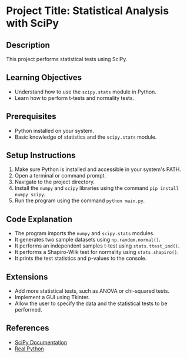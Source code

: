 # Project Title: Statistical Analysis with SciPy

## Description
This project performs statistical tests using SciPy.

## Learning Objectives
- Understand how to use the `scipy.stats` module in Python.
- Learn how to perform t-tests and normality tests.

## Prerequisites
- Python installed on your system.
- Basic knowledge of statistics and the `scipy.stats` module.

## Setup Instructions
1.  Make sure Python is installed and accessible in your system's PATH.
2.  Open a terminal or command prompt.
3.  Navigate to the project directory.
4.  Install the `numpy` and `scipy` libraries using the command `pip install numpy scipy`.
5.  Run the program using the command `python main.py`.

## Code Explanation
- The program imports the `numpy` and `scipy.stats` modules.
- It generates two sample datasets using `np.random.normal()`.
- It performs an independent samples t-test using `stats.ttest_ind()`.
- It performs a Shapiro-Wilk test for normality using `stats.shapiro()`.
- It prints the test statistics and p-values to the console.

## Extensions
- Add more statistical tests, such as ANOVA or chi-squared tests.
- Implement a GUI using Tkinter.
- Allow the user to specify the data and the statistical tests to be performed.

## References
- [SciPy Documentation](https://docs.scipy.org/doc/scipy/)
- [Real Python](https://realpython.com/)
